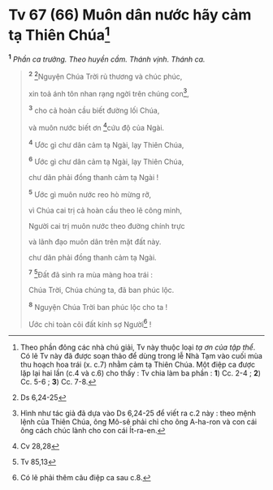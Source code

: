 # Tv 67 (66) Muôn dân nước hãy cảm tạ Thiên Chúa[^1-4486f1c7-6f6f-478a-9c83-6ca0fb710ccd]
<sup><b>1</b></sup> *Phần ca trưởng. Theo huyền cầm. Thánh vịnh. Thánh ca.*

> <sup><b>2</b></sup> [^1@-4486f1c7-6f6f-478a-9c83-6ca0fb710ccd]Nguyện Chúa Trời rủ thương và chúc phúc,
>
> xin toả ánh tôn nhan rạng ngời trên chúng con[^2-4486f1c7-6f6f-478a-9c83-6ca0fb710ccd],
>
> <sup><b>3</b></sup> cho cả hoàn cầu biết đường lối Chúa,
>
> và muôn nước biết ơn [^2@-4486f1c7-6f6f-478a-9c83-6ca0fb710ccd]cứu độ của Ngài.
>
> <sup><b>4</b></sup> Ước gì chư dân cảm tạ Ngài, lạy Thiên Chúa,
> 
> <sup><b>6</b></sup> Ước gì chư dân cảm tạ Ngài, lạy Thiên Chúa,
>
> chư dân phải đồng thanh cảm tạ Ngài !
>
> <sup><b>5</b></sup> Ước gì muôn nước reo hò mừng rỡ,
>
> vì Chúa cai trị cả hoàn cầu theo lẽ công minh,
>
> Người cai trị muôn nước theo đường chính trực
>
> và lãnh đạo muôn dân trên mặt đất này.
>
> chư dân phải đồng thanh cảm tạ Ngài.
>
> <sup><b>7</b></sup> [^3@-4486f1c7-6f6f-478a-9c83-6ca0fb710ccd]Đất đã sinh ra mùa màng hoa trái :
>
> Chúa Trời, Chúa chúng ta, đã ban phúc lộc.
>
> <sup><b>8</b></sup> Nguyện Chúa Trời ban phúc lộc cho ta !
>
> Ước chi toàn cõi đất kính sợ Người[^3-4486f1c7-6f6f-478a-9c83-6ca0fb710ccd] !

[^1-4486f1c7-6f6f-478a-9c83-6ca0fb710ccd]: Theo phần đông các nhà chú giải, Tv này thuộc loại *tạ ơn của tập thể*. Có lẽ Tv này đã được soạn thảo để dùng trong lễ Nhà Tạm vào cuối mùa thu hoạch hoa trái (x. c.7) nhằm cảm tạ Thiên Chúa. Một điệp ca được lặp lại hai lần (c.4 và c.6) cho thấy : Tv chia làm ba phần : **1**) Cc. 2-4 ; **2**) Cc. 5-6 ; **3**) Cc. 7-8.
[^2-4486f1c7-6f6f-478a-9c83-6ca0fb710ccd]: Hình như tác giả đã dựa vào Ds 6,24-25 để viết ra c.2 này : theo mệnh lệnh của Thiên Chúa, ông Mô-sê phải chỉ cho ông A-ha-ron và con cái ông cách chúc lành cho con cái Ít-ra-en.
[^3-4486f1c7-6f6f-478a-9c83-6ca0fb710ccd]: Có lẽ phải thêm câu điệp ca sau c.8.
[^1@-4486f1c7-6f6f-478a-9c83-6ca0fb710ccd]: Ds 6,24-25
[^2@-4486f1c7-6f6f-478a-9c83-6ca0fb710ccd]: Cv 28,28
[^3@-4486f1c7-6f6f-478a-9c83-6ca0fb710ccd]: Tv 85,13